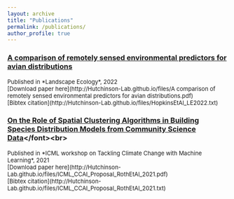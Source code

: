 ```yaml
---
layout: archive
title: "Publications"
permalink: /publications/
author_profile: true
---
```


### [A comparison of remotely sensed environmental predictors for avian distributions](https://link.springer.com/article/10.1007/s10980-022-01406-y)
<font size="2">
Published in *Landscape Ecology*, 2022<br>
[Download paper here](http://Hutchinson-Lab.github.io/files/A comparison of remotely sensed environmental predictors for avian distributions.pdf)<br>
[Bibtex citation](http://Hutchinson-Lab.github.io/files/HopkinsEtAl_LE2022.txt)<br></font>


### [On the Role of Spatial Clustering Algorithms in Building Species Distribution Models from Community Science Data]([https://link.springer.com/article/10.1007/s10980-022-01406-y](https://www.climatechange.ai/papers/icml2021/83))</font><br>
<font size="2">
Published in *ICML workshop on Tackling Climate Change with Machine Learning*, 2021<br>
[Download paper here](http://Hutchinson-Lab.github.io/files/ICML_CCAI_Proposal_RothEtAl_2021.pdf)<br>
[Bibtex citation](http://Hutchinson-Lab.github.io/files/ICML_CCAI_Proposal_RothEtAl_2021.txt)<br></font>

